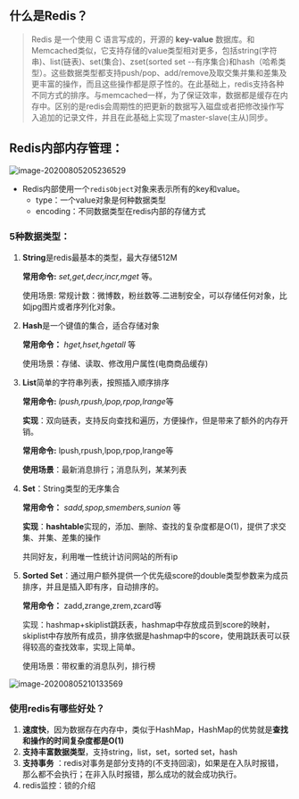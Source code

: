 ## 什么是Redis？

> Redis 是一个使用 C 语言写成的，开源的 **key-value** 数据库。和Memcached类似，它支持存储的value类型相对更多，包括string(字符串)、list(链表)、set(集合)、zset(sorted set --有序集合)和hash（哈希类型）。这些数据类型都支持push/pop、add/remove及取交集并集和差集及更丰富的操作，而且这些操作都是原子性的。在此基础上，redis支持各种不同方式的排序。与memcached一样，为了保证效率，数据都是缓存在内存中。区别的是redis会周期性的把更新的数据写入磁盘或者把修改操作写入追加的记录文件，并且在此基础上实现了master-slave(主从)同步。

## Redis内部内存管理：

![image-20200805205236529](C:\Users\zhouz\AppData\Roaming\Typora\typora-user-images\image-20200805205236529.png)

- Redis内部使用一个`redisObject`对象来表示所有的key和value。
  - type：一个value对象是何种数据类型
  - encoding：不同数据类型在redis内部的存储方式

### 5种数据类型：

1. **String**是redis最基本的类型，最大存储512M

   **常用命令:** *set,get,decr,incr,mget* 等。

   使用场景: 常规计数：微博数，粉丝数等.二进制安全，可以存储任何对象，比如jpg图片或者序列化对象。

2. **Hash**是一个键值的集合，适合存储对象

   **常用命令：** *hget,hset,hgetall* 等

   使用场景：存储、读取、修改用户属性(电商商品缓存)

3. **List**简单的字符串列表，按照插入顺序排序

   **常用命令:** *lpush,rpush,lpop,rpop,lrange*等

   **实现**：双向链表，支持反向查找和遍历，方便操作，但是带来了额外的内存开销。

   **常用命令:** lpush,rpush,lpop,rpop,lrange等

   **使用场景**：最新消息排行；消息队列，某某列表

4. **Set**：String类型的无序集合

   **常用命令：** *sadd,spop,smembers,sunion* 等

   **实现**：**hashtable**实现的，添加、删除、查找的复杂度都是O(1)，提供了求交集、并集、差集的操作

   共同好友，利用唯一性统计访问网站的所有ip

5. **Sorted Set**：通过用户额外提供一个优先级score的double类型参数来为成员排序，并且是插入即有序，自动排序的。

   **常用命令：** zadd,zrange,zrem,zcard等

   实现：hashmap+skiplist跳跃表，hashmap中存放成员到score的映射，skiplist中存放所有成员，排序依据是hashmap中的score，使用跳跃表可以获得较高的查找效率，实现上简单。

   使用场景：带权重的消息队列，排行榜

![image-20200805210133569](C:\Users\zhouz\AppData\Roaming\Typora\typora-user-images\image-20200805210133569.png)

### 使用redis有哪些好处？

1. **速度快**，因为数据存在内存中，类似于HashMap，HashMap的优势就是**查找和操作的时间复杂度都是O(1)**
2. **支持丰富数据类型**，支持string，list，set，sorted set，hash
3. **支持事务** ：redis对事务是部分支持的(不支持回滚)，如果是在入队时报错，那么都不会执行；在非入队时报错，那么成功的就会成功执行。
4. redis监控：锁的介绍

